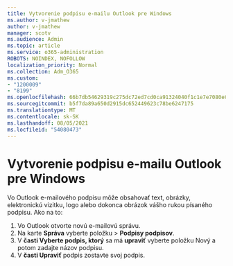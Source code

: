 ```yaml
---
title: Vytvorenie podpisu e-mailu Outlook pre Windows
ms.author: v-jmathew
author: v-jmathew
manager: scotv
ms.audience: Admin
ms.topic: article
ms.service: o365-administration
ROBOTS: NOINDEX, NOFOLLOW
localization_priority: Normal
ms.collection: Adm_O365
ms.custom:
- "1200009"
- "8199"
ms.openlocfilehash: 66b7db54629319c275dc72ed7cd0ca91324040f1c1e7e7080e69c62e31a03cc2
ms.sourcegitcommit: b5f7da89a650d2915dc652449623c78be6247175
ms.translationtype: MT
ms.contentlocale: sk-SK
ms.lasthandoff: 08/05/2021
ms.locfileid: "54080473"
---
```

# <a name="create-an-email-signature-in-outlook-for-windows"></a>Vytvorenie podpisu e-mailu Outlook pre Windows

Vo Outlook e-mailového podpisu môže obsahovať text, obrázky, elektronickú vizitku, logo alebo dokonca obrázok vášho rukou písaného podpisu. Ako na to:

1. Vo Outlook otvorte novú e-mailovú správu.
2. Na karte **Správa** vyberte položku   >  **Podpisy podpisov**.
3. V **časti Vyberte podpis, ktorý** sa má **upraviť** vyberte položku Nový a potom zadajte názov podpisu.
4. V **časti Upraviť** podpis zostavte svoj podpis.
